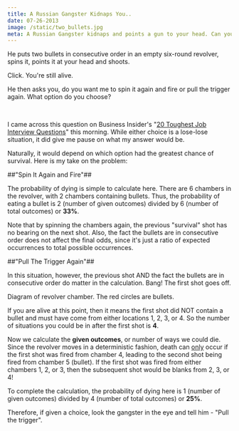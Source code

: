 ```yaml
---
title: A Russian Gangster Kidnaps You..
date: 07-26-2013
image: /static/two_bullets.jpg
meta: A Russian Gangster kidnaps and points a gun to your head. Can you solve this interview question?
---
```


He puts two bullets in consecutive order in an empty six-round revolver, spins it, points it at your head and shoots.

Click. You're still alive.

He then asks you, do you want me to spin it again and fire or pull the trigger again. What option do you choose?

<br>

I came across this question on Business Insider's "[20 Toughest Job Interview Questions][1]" this morning. While either choice is a lose-lose situation, it did give me pause on what my answer would be.

Naturally, it would depend on which option had the greatest chance of survival. Here is my take on the problem:

##"Spin It Again and Fire"##

The probability of dying is simple to calculate here. There are 6 chambers in the revolver, with 2 chambers containing bullets. Thus, the probability of eating a bullet is 2 (number of given outcomes) divided by 6 (number of total outcomes) or **33%**.

Note that by spinning the chambers again, the previous "survival" shot has no bearing on the next shot. Also, the fact the bullets are in consecutive order does not affect the final odds, since it's just a ratio of expected occurrences to total possible occurrences.

##"Pull The Trigger Again"##

In this situation, however, the previous shot AND the fact the bullets are in consecutive order do matter in the calculation. Bang! The first shot goes off.

<amp-img class="pure-img center" src="/static/two_bullets.jpg"
   alt="picture of two bullets in consecutive order in six-round revolver"
   width=300
   height=282></amp-img>
<div class="separator">Diagram of revolver chamber. The red circles are bullets.</div>

If you are alive at this point, then it means the first shot did NOT contain a bullet and must have come from either locations 1, 2, 3, or 4. So the number of situations you could be in after the first shot is **4**.

Now we calculate the **given outcomes**, or number of ways we could die. Since the revolver moves in a deterministic fashion, death can <u>only</u> occur if the first shot was fired from chamber 4, leading to the second shot being fired from chamber 5 (bullet). If the first shot was fired from either chambers 1, 2, or 3, then the subsequent shot would be blanks from 2, 3, or 4!

To complete the calculation, the probability of dying here is 1 (number of given outcomes) divided by 4 (number of total outcomes) or **25%**.

Therefore, if given a choice, look the gangster in the eye and tell him - "Pull the trigger".

[1]: http://www.businessinsider.com/toughest-job-interview-questions-2013-7
